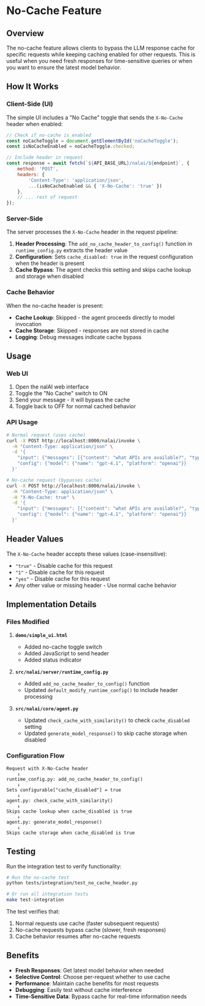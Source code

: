 # No-Cache Feature

## Overview

The no-cache feature allows clients to bypass the LLM response cache for specific requests while keeping caching enabled for other requests. This is useful when you need fresh responses for time-sensitive queries or when you want to ensure the latest model behavior.

## How It Works

### Client-Side (UI)

The simple UI includes a "No Cache" toggle that sends the `X-No-Cache` header when enabled:

```javascript
// Check if no-cache is enabled
const noCacheToggle = document.getElementById('noCacheToggle');
const isNoCacheEnabled = noCacheToggle.checked;

// Include header in request
const response = await fetch(`${API_BASE_URL}/nalai/${endpoint}`, {
    method: 'POST',
    headers: {
        'Content-Type': 'application/json',
        ...(isNoCacheEnabled && { 'X-No-Cache': 'true' })
    },
    // ... rest of request
});
```

### Server-Side

The server processes the `X-No-Cache` header in the request pipeline:

1. **Header Processing**: The `add_no_cache_header_to_config()` function in `runtime_config.py` extracts the header value
2. **Configuration**: Sets `cache_disabled: true` in the request configuration when the header is present
3. **Cache Bypass**: The agent checks this setting and skips cache lookup and storage when disabled

### Cache Behavior

When the no-cache header is present:

- **Cache Lookup**: Skipped - the agent proceeds directly to model invocation
- **Cache Storage**: Skipped - responses are not stored in cache
- **Logging**: Debug messages indicate cache bypass

## Usage

### Web UI

1. Open the nalAI web interface
2. Toggle the "No Cache" switch to ON
3. Send your message - it will bypass the cache
4. Toggle back to OFF for normal cached behavior

### API Usage

```bash
# Normal request (uses cache)
curl -X POST http://localhost:8000/nalai/invoke \
  -H "Content-Type: application/json" \
  -d '{
    "input": {"messages": [{"content": "what APIs are available?", "type": "human"}]},
    "config": {"model": {"name": "gpt-4.1", "platform": "openai"}}
  }'

# No-cache request (bypasses cache)
curl -X POST http://localhost:8000/nalai/invoke \
  -H "Content-Type: application/json" \
  -H "X-No-Cache: true" \
  -d '{
    "input": {"messages": [{"content": "what APIs are available?", "type": "human"}]},
    "config": {"model": {"name": "gpt-4.1", "platform": "openai"}}
  }'
```

## Header Values

The `X-No-Cache` header accepts these values (case-insensitive):

- `"true"` - Disable cache for this request
- `"1"` - Disable cache for this request  
- `"yes"` - Disable cache for this request
- Any other value or missing header - Use normal cache behavior

## Implementation Details

### Files Modified

1. **`demo/simple_ui.html`**
   - Added no-cache toggle switch
   - Added JavaScript to send header
   - Added status indicator

2. **`src/nalai/server/runtime_config.py`**
   - Added `add_no_cache_header_to_config()` function
   - Updated `default_modify_runtime_config()` to include header processing

3. **`src/nalai/core/agent.py`**
   - Updated `check_cache_with_similarity()` to check `cache_disabled` setting
   - Updated `generate_model_response()` to skip cache storage when disabled

### Configuration Flow

```
Request with X-No-Cache header
    ↓
runtime_config.py: add_no_cache_header_to_config()
    ↓
Sets configurable["cache_disabled"] = true
    ↓
agent.py: check_cache_with_similarity()
    ↓
Skips cache lookup when cache_disabled is true
    ↓
agent.py: generate_model_response()
    ↓
Skips cache storage when cache_disabled is true
```

## Testing

Run the integration test to verify functionality:

```bash
# Run the no-cache test
python tests/integration/test_no_cache_header.py

# Or run all integration tests
make test-integration
```

The test verifies that:
1. Normal requests use cache (faster subsequent requests)
2. No-cache requests bypass cache (slower, fresh responses)
3. Cache behavior resumes after no-cache requests

## Benefits

- **Fresh Responses**: Get latest model behavior when needed
- **Selective Control**: Choose per-request whether to use cache
- **Performance**: Maintain cache benefits for most requests
- **Debugging**: Easily test without cache interference
- **Time-Sensitive Data**: Bypass cache for real-time information needs 
